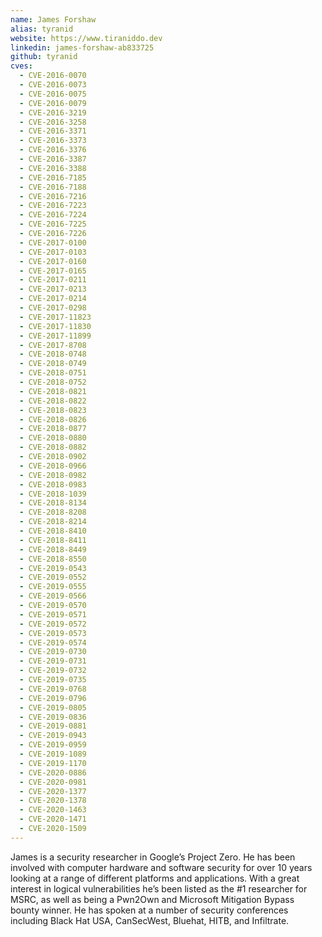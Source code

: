 ```yaml
---
name: James Forshaw
alias: tyranid
website: https://www.tiraniddo.dev
linkedin: james-forshaw-ab833725
github: tyranid
cves:
  - CVE-2016-0070
  - CVE-2016-0073
  - CVE-2016-0075
  - CVE-2016-0079
  - CVE-2016-3219
  - CVE-2016-3258
  - CVE-2016-3371
  - CVE-2016-3373
  - CVE-2016-3376
  - CVE-2016-3387
  - CVE-2016-3388
  - CVE-2016-7185
  - CVE-2016-7188
  - CVE-2016-7216
  - CVE-2016-7223
  - CVE-2016-7224
  - CVE-2016-7225
  - CVE-2016-7226
  - CVE-2017-0100
  - CVE-2017-0103
  - CVE-2017-0160
  - CVE-2017-0165
  - CVE-2017-0211
  - CVE-2017-0213
  - CVE-2017-0214
  - CVE-2017-0298
  - CVE-2017-11823
  - CVE-2017-11830
  - CVE-2017-11899
  - CVE-2017-8708
  - CVE-2018-0748
  - CVE-2018-0749
  - CVE-2018-0751
  - CVE-2018-0752
  - CVE-2018-0821
  - CVE-2018-0822
  - CVE-2018-0823
  - CVE-2018-0826
  - CVE-2018-0877
  - CVE-2018-0880
  - CVE-2018-0882
  - CVE-2018-0902
  - CVE-2018-0966
  - CVE-2018-0982
  - CVE-2018-0983
  - CVE-2018-1039
  - CVE-2018-8134
  - CVE-2018-8208
  - CVE-2018-8214
  - CVE-2018-8410
  - CVE-2018-8411
  - CVE-2018-8449
  - CVE-2018-8550
  - CVE-2019-0543
  - CVE-2019-0552
  - CVE-2019-0555
  - CVE-2019-0566
  - CVE-2019-0570
  - CVE-2019-0571
  - CVE-2019-0572
  - CVE-2019-0573
  - CVE-2019-0574
  - CVE-2019-0730
  - CVE-2019-0731
  - CVE-2019-0732
  - CVE-2019-0735
  - CVE-2019-0768
  - CVE-2019-0796
  - CVE-2019-0805
  - CVE-2019-0836
  - CVE-2019-0881
  - CVE-2019-0943
  - CVE-2019-0959
  - CVE-2019-1089
  - CVE-2019-1170
  - CVE-2020-0886
  - CVE-2020-0981
  - CVE-2020-1377
  - CVE-2020-1378
  - CVE-2020-1463
  - CVE-2020-1471
  - CVE-2020-1509
---
```

James is a security researcher in Google’s Project Zero. He has been involved with computer hardware and software security for over 10 years looking at a range of different platforms and applications. With a great interest in logical vulnerabilities he’s been listed as the #1 researcher for MSRC, as well as being a Pwn2Own and Microsoft Mitigation Bypass bounty winner. He has spoken at a number of security conferences including Black Hat USA, CanSecWest, Bluehat, HITB, and Infiltrate.

